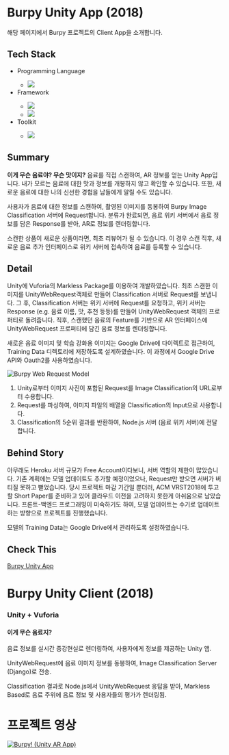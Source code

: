 <h1>Burpy Unity App (2018)</h1>
<p>해당 페이지에서 Burpy 프로젝트의 Client App을 소개합니다.</p>

<h2>Tech Stack</h2>
<ul>
  <li>Programming Language</li>
  <ul>
    <li><img src="https://img.shields.io/badge/C Sharp-239120?style=flat-square&logo=c-sharp&logoColor=white"/></li>
  </ul>
  <li>Framework</li>
  <ul>
    <li><img src="https://img.shields.io/badge/Vuforia-000000?style=flat-square&logo=Unity&logoColor=white"/></li>
    <li><img src="https://img.shields.io/badge/Android-3ddc84?style=flat-square&logo=Android&logoColor=white"/></li></li>
  </ul>
  <li>Toolkit</li>
  <ul>
    <li><img src="https://img.shields.io/badge/Unity-000000?style=flat-square&logo=Unity&logoColor=white"/></li>
  </ul>
</ul>

<h2>Summary</h2>
<p><b>이게 무슨 음료야? 무슨 맛이지?</b> 음료를 직접 스캔하여, AR 정보를 얻는 Unity App입니다. 내가 모르는 음료에 대한 맛과 정보를 개봉하지 않고 확인할 수 있습니다. 또한, 새로운 음료에 대한 나의 신선한 경험을 남들에게 알릴 수도 있습니다.</p>
<p>사용자가 음료에 대한 정보를 스캔하여, 촬영된 이미지를 동봉하여 Burpy Image Classification 서버에 Request합니다. 분류가 완료되면, 음료 위키 서버에서 음료 정보를 담은 Response를 받아, AR로 정보를 렌더링합니다.</p>
<p>스캔한 상품이 새로운 상품이라면, 최초 리뷰어가 될 수 있습니다. 이 경우 스캔 직후, 새로운 음료 추가 인터페이스로 위키 서버에 접속하여 음료를 등록할 수 있습니다.</p>

<h2>Detail</h2>
<p>Unity에 Vuforia의 Markless Package를 이용하여 개발하였습니다. 최초 스캔한 이미지를 UnityWebRequest객체로 만들어 Classification 서버로 Request를 보냅니다. 그 후, Classification 서버는 위키 서버에 Request를 요청하고, 위키 서버는 Response (e.g. 음료 이름, 맛, 추천 등등)를 만들어 UnityWebRequest 객체의 프로퍼티로 돌려줍니다. 직후, 스캔했던 음료의 Feature를 기반으로 AR 인터페이스에 UnityWebRequest 프로퍼티에 담긴 음료 정보를 렌더링합니다.</p>
<p>새로운 음료 이미지 및 학습 강화용 이미지는 Google Drive에 다이렉트로 접근하여, Training Data 디렉토리에 저장하도록 설계하였습니다. 이 과정에서 Google Drive API와 Oauth2를 사용하였습니다.

![Burpy Web Request Model](https://user-images.githubusercontent.com/30020288/115008260-def17e80-9ee5-11eb-87b3-c0491de9417f.png)

<ol>
  <li>Unity로부터 이미지 사진이 포함된 Request를 Image Classification의 URL로부터 수용합니다.</li>
  <li>Request를 파싱하여, 이미지 파일의 배열을 Classification의 Input으로 사용합니다.</li>
  <li>Classification의 5순위 결과를 반환하여, Node.js 서버 (음료 위키 서버)에 전달합니다.</li>
</ol>

<h2>Behind Story</h2>
<p>아무래도 Heroku 서버 규모가 Free Account이다보니, 서버 역할의 제한이 많았습니다. 기존 계획에는 모델 업데이트도 추가할 예정이었으나, Request만 받으면 서버가 버티질 못하고 뻗었습니다. 당시 프로젝트 마감 기간일 뿐더러, ACM VRST2018에 투고할 Short Paper를 준비하고 있어 클라우드 이전을 고려하지 못한게 아쉬움으로 남았습니다. 프론트-백엔드 프로그래밍이 미숙하기도 하여, 모델 업데이트는 수기로 업데이트하는 방향으로 프로젝트를 진행했습니다.</p>
<p>모델의 Training Data는 Google Drive에서 관리하도록 설정하였습니다.</p>

<h2>Check This</h2>
<a href="https://github.com/boosilguy/Burpy">Burpy Unity App</a>




<h1>Burpy Unity Client (2018)</h1>
<h3>Unity + Vuforia</h3>
<h4>이게 무슨 음료지?</h4>
<p>음료 정보를 실시간 증강현실로 렌더링하여, 사용자에게 정보를 제공하는 Unity 앱.</p>
<p>UnityWebRequest에 음료 이미지 정보를 동봉하여, Image Classification Server (Django)로 전송.</p>
<p>Classification 결과로 Node.js에서 UnityWebRequest 응답을 받아, Markless Based로 음료 주위에 음료 정보 및 사용자들의 평가가 렌더링됨.</p>
<h1>프로젝트 영상</h1>

[![Burpy! (Unity AR App)](http://img.youtube.com/vi/SZdCRuuuBhg/0.jpg)](http://www.youtube.com/watch?v=SZdCRuuuBhg "Burpy!")
